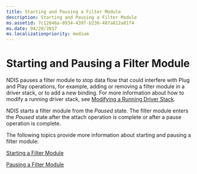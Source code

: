 ```yaml
---
title: Starting and Pausing a Filter Module
description: Starting and Pausing a Filter Module
ms.assetid: 7c12846a-0934-4397-b236-487a812a01f4
ms.date: 04/20/2017
ms.localizationpriority: medium
---
```


# Starting and Pausing a Filter Module





NDIS pauses a filter module to stop data flow that could interfere with Plug and Play operations, for example, adding or removing a filter module in a driver stack, or to add a new binding. For more information about how to modify a running driver stack, see [Modifying a Running Driver Stack](modifying-a-running-driver-stack.md).

NDIS starts a filter module from the *Paused* state. The filter module enters the *Paused* state after the attach operation is complete or after a pause operation is complete.

The following topics provide more information about starting and pausing a filter module:

[Starting a Filter Module](starting-a-filter-module.md)

[Pausing a Filter Module](pausing-a-filter-module.md)

 

 





